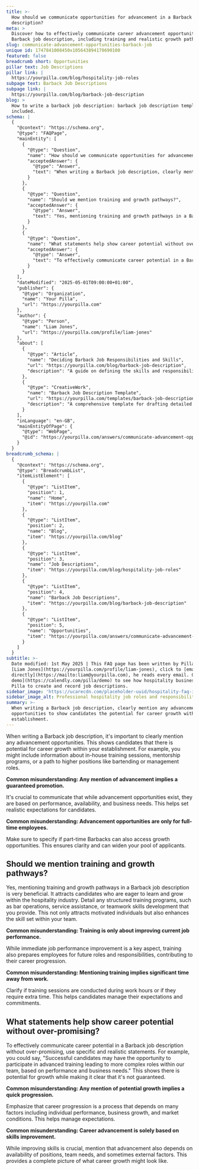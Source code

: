 ```yaml
---
title: >-
  How should we communicate opportunities for advancement in a Barback job
  description?
meta: >
  Discover how to effectively communicate career advancement opportunities in a
  Barback job description, including training and realistic growth pathways.
slug: communicate-advancement-opportunities-barback-job
unique id: 1747841008450x105643894170690100
featured: false
breadcrumb short: Opportunities
pillar text: Job Descriptions
pillar link: |
  https://yourpilla.com/blog/hospitality-job-roles
subpage text: Barback Job Descriptions
subpage link: |
  https://yourpilla.com/blog/barback-job-description
blog: >
  How to write a barback job description: barback job description template
  included.
schema: |
  {
    "@context": "https://schema.org",
    "@type": "FAQPage",
    "mainEntity": [
      {
        "@type": "Question",
        "name": "How should we communicate opportunities for advancement in a Barback job description?",
        "acceptedAnswer": {
          "@type": "Answer",
          "text": "When writing a Barback job description, clearly mention any advancement opportunities to show candidates the potential for career growth within your establishment. Include information about in-house training sessions, mentorship programs, and paths to higher positions like bartending or management roles. It's important to note that advancement is based on performance, availability, and business needs and not all roles, such as part-time positions, may have the same opportunities."
        }
      },
      {
        "@type": "Question",
        "name": "Should we mention training and growth pathways?",
        "acceptedAnswer": {
          "@type": "Answer",
          "text": "Yes, mentioning training and growth pathways in a Barback job description is advisable. Detail any structured training programs that cover aspects like bar operations and teamwork skills development. These programs not only attract motivated individuals but also enhance the overall skill set of your team. Make it clear if trainings are during work hours or require extra time to manage candidates' expectations."
        }
      },
      {
        "@type": "Question",
        "name": "What statements help show career potential without over-promising?",
        "acceptedAnswer": {
          "@type": "Answer",
          "text": "To effectively communicate career potential in a Barback job description without over-promising, use specific and realistic statements such as, 'Successful candidates may have the opportunity to participate in advanced training leading to more complex roles within our team, based on performance and business needs.' Emphasize that progression depends on individual performance, business growth, market conditions, and availability of positions."
        }
      }
    ],
    "dateModified": "2025-05-01T09:00:00+01:00",
    "publisher": {
      "@type": "Organization",
      "name": "Your Pilla",
      "url": "https://yourpilla.com"
    },
    "author": {
      "@type": "Person",
      "name": "Liam Jones",
      "url": "https://yourpilla.com/profile/liam-jones"
    },
    "about": [
      {
        "@type": "Article",
        "name": "Deciding Barback Job Responsibilities and Skills",
        "url": "https://yourpilla.com/blog/barback-job-description",
        "description": "A guide on defining the skills and responsibilities needed in a Barback job, crucial for creating effective job postings."
      },
      {
        "@type": "CreativeWork",
        "name": "Barback Job Description Template",
        "url": "https://yourpilla.com/templates/barback-job-description",
        "description": "A comprehensive template for drafting detailed job descriptions for Barback positions, including responsibilities and required qualifications."
      }
    ],
    "inLanguage": "en-GB",
    "mainEntityOfPage": {
      "@type": "WebPage",
      "@id": "https://yourpilla.com/answers/communicate-advancement-opportunities-barback-job"
    }
  }
breadcrumb_schema: |
  {
    "@context": "https://schema.org",
    "@type": "BreadcrumbList",
    "itemListElement": [
      {
        "@type": "ListItem",
        "position": 1,
        "name": "Home",
        "item": "https://yourpilla.com"
      },
      {
        "@type": "ListItem",
        "position": 2,
        "name": "Blog",
        "item": "https://yourpilla.com/blog"
      },
      {
        "@type": "ListItem",
        "position": 3,
        "name": "Job Descriptions",
        "item": "https://yourpilla.com/blog/hospitality-job-roles"
      },
      {
        "@type": "ListItem",
        "position": 4,
        "name": "Barback Job Descriptions",
        "item": "https://yourpilla.com/blog/barback-job-description"
      },
      {
        "@type": "ListItem",
        "position": 5,
        "name": "Opportunities",
        "item": "https://yourpilla.com/answers/communicate-advancement-opportunities-barback-job"
      }
    ]
  }
subtitle: >-
  Date modified: 1st May 2025 | This FAQ page has been written by Pilla Founder,
  [Liam Jones](https://yourpilla.com/profile/liam-jones), click to [email Liam
  directly](https://mailto:liam@yourpilla.com), he reads every email. Or [book a
  demo](https://calendly.com/pilla/demo) to see how hospitality businesses use
  Pilla to create and record job descriptions.
sidebar_image: 'https://ucarecdn.com/placeholder-uuid/hospitality-faq-image.jpg'
sidebar_image_alt: Professional hospitality job roles and responsibilities
summary: >-
  When writing a Barback job description, clearly mention any advancement
  opportunities to show candidates the potential for career growth within your
  establishment.
---
```

When writing a Barback job description, it's important to clearly mention any advancement opportunities. This shows candidates that there is potential for career growth within your establishment. For example, you might include information about in-house training sessions, mentorship programs, or a path to higher positions like bartending or management roles.

**Common misunderstanding: Any mention of advancement implies a guaranteed promotion.**

It's crucial to communicate that while advancement opportunities exist, they are based on performance, availability, and business needs. This helps set realistic expectations for candidates.

**Common misunderstanding: Advancement opportunities are only for full-time employees.**

Make sure to specify if part-time Barbacks can also access growth opportunities. This ensures clarity and can widen your pool of applicants.

## Should we mention training and growth pathways?

Yes, mentioning training and growth pathways in a Barback job description is very beneficial. It attracts candidates who are eager to learn and grow within the hospitality industry. Detail any structured training programs, such as bar operations, service assistance, or teamwork skills development that you provide. This not only attracts motivated individuals but also enhances the skill set within your team.

**Common misunderstanding: Training is only about improving current job performance.**

While immediate job performance improvement is a key aspect, training also prepares employees for future roles and responsibilities, contributing to their career progression.

**Common misunderstanding: Mentioning training implies significant time away from work.**

Clarify if training sessions are conducted during work hours or if they require extra time. This helps candidates manage their expectations and commitments.

## What statements help show career potential without over-promising?

To effectively communicate career potential in a Barback job description without over-promising, use specific and realistic statements. For example, you could say, "Successful candidates may have the opportunity to participate in advanced training leading to more complex roles within our team, based on performance and business needs." This shows there is potential for growth while making it clear that it's not guaranteed.

**Common misunderstanding: Any mention of potential growth implies a quick progression.**

Emphasize that career progression is a process that depends on many factors including individual performance, business growth, and market conditions. This helps manage expectations.

**Common misunderstanding: Career advancement is solely based on skills improvement.**

While improving skills is crucial, mention that advancement also depends on availability of positions, team needs, and sometimes external factors. This provides a complete picture of what career growth might look like.
